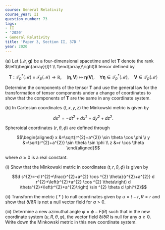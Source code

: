```yaml
---
course: General Relativity
course_year: II
question_number: 73
tags:
- II
- '2020'
- General Relativity
title: 'Paper 3, Section II, 37D '
year: 2020
---
```




(a) Let $(\mathcal{M}, \boldsymbol{g})$ be a four-dimensional spacetime and let $\boldsymbol{T}$ denote the rank $\left(\begin{array}{l}1 \\ 1\end{array}\right)$ tensor defined by

$$\boldsymbol{T}: \mathcal{T}_{p}^{*}(\mathcal{M}) \times \mathcal{T}_{p}(\mathcal{M}) \rightarrow \mathbb{R}, \quad(\boldsymbol{\eta}, \boldsymbol{V}) \mapsto \boldsymbol{\eta}(\boldsymbol{V}), \quad \forall \boldsymbol{\eta} \in \mathcal{T}_{p}^{*}(\mathcal{M}), \quad \boldsymbol{V} \in \mathcal{T}_{p}(\mathcal{M})$$

Determine the components of the tensor $\boldsymbol{T}$ and use the general law for the transformation of tensor components under a change of coordinates to show that the components of $\boldsymbol{T}$ are the same in any coordinate system.

(b) In Cartesian coordinates $(t, x, y, z)$ the Minkowski metric is given by

$$d s^{2}=-d t^{2}+d x^{2}+d y^{2}+d z^{2} .$$

Spheroidal coordinates $(r, \theta, \phi)$ are defined through

$$\begin{aligned}
x &=\sqrt{r^{2}+a^{2}} \sin \theta \cos \phi \\
y &=\sqrt{r^{2}+a^{2}} \sin \theta \sin \phi \\
z &=r \cos \theta
\end{aligned}$$

where $a \geqslant 0$ is a real constant.

(i) Show that the Minkowski metric in coordinates $(t, r, \theta, \phi)$ is given by

$$d s^{2}=-d t^{2}+\frac{r^{2}+a^{2} \cos ^{2} \theta}{r^{2}+a^{2}} d r^{2}+\left(r^{2}+a^{2} \cos ^{2} \theta\right) d \theta^{2}+\left(r^{2}+a^{2}\right) \sin ^{2} \theta d \phi^{2}$$

(ii) Transform the metric ( $\dagger$ ) to null coordinates given by $u=t-r, R=r$ and show that $\partial / \partial R$ is not a null vector field for $a>0$.

(iii) Determine a new azimuthal angle $\varphi=\phi-F(R)$ such that in the new coordinate system $(u, R, \theta, \varphi)$, the vector field $\partial / \partial R$ is null for any $a \geqslant 0$. Write down the Minkowski metric in this new coordinate system.